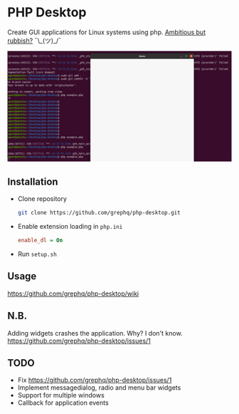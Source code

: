 # PHP Desktop
Create GUI applications for Linux systems using php. [Ambitious but rubbish?](#nb) ¯\\\_(ツ)_/¯

![Demo](phpdsk.png)
## Installation
- Clone repository
  ```bash
  git clone https://github.com/grephq/php-desktop.git
  ```
- Enable extension loading in ```php.ini```
  ```ini
  enable_dl = On
  ```
- Run ```setup.sh```
## Usage
https://github.com/grephq/php-desktop/wiki

## N.B.
Adding widgets crashes the application. Why? I don't know. https://github.com/grephq/php-desktop/issues/1

## TODO
- Fix https://github.com/grephq/php-desktop/issues/1
- Implement messagedialog, radio and menu bar widgets
- Support for multiple windows
- Callback for application events
